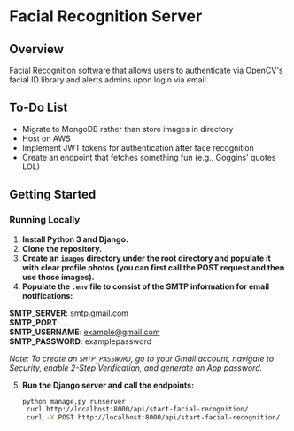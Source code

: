 
# Facial Recognition Server

## Overview
 Facial Recognition software that allows users to authenticate via OpenCV's facial ID library and alerts admins upon login via email.

## To-Do List
- Migrate to MongoDB rather than store images in directory
- Host on AWS
- Implement JWT tokens for authentication after face recognition
- Create an endpoint that fetches something fun (e.g., Goggins' quotes LOL)

## Getting Started
### Running Locally
1. **Install Python 3 and Django.**
2. **Clone the repository.**
3. **Create an `images` directory under the root directory and populate it with clear profile photos (you can first call the POST request and then use those images).**
4. **Populate the `.env` file to consist of the SMTP information for email notifications:**

**SMTP_SERVER**: smtp.gmail.com  
**SMTP_PORT**: ...  
**SMTP_USERNAME**: example@gmail.com  
**SMTP_PASSWORD**: examplepassword

*Note: To create an `SMTP_PASSWORD`, go to your Gmail account, navigate to Security, enable 2-Step Verification, and generate an App password.*

5. **Run the Django server and call the endpoints:**
   ```bash
   python manage.py runserver
    curl http://localhost:8000/api/start-facial-recognition/
    curl -X POST http://localhost:8000/api/start-facial-recognition/
